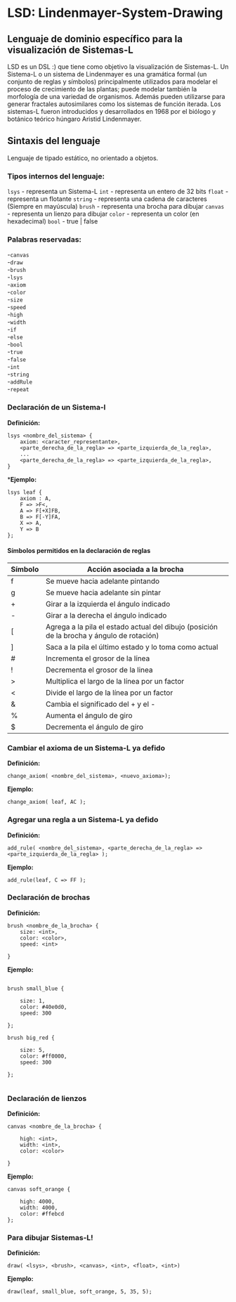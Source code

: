 # LSD: Lindenmayer-System-Drawing
## Lenguaje de dominio específico para la visualización de Sistemas-L

LSD es un DSL :) que tiene como objetivo la visualización de Sistemas-L. Un Sistema-L o un sistema de Lindenmayer es una gramática formal (un conjunto de reglas y símbolos) principalmente utilizados para modelar el proceso de crecimiento de las plantas; puede modelar también la morfología de una variedad de organismos. Además pueden utilizarse para generar fractales autosimilares como los sistemas de función iterada. Los sistemas-L fueron introducidos y desarrollados en 1968 por el biólogo y botánico teórico húngaro Aristid Lindenmayer.

## Sintaxis del lenguaje
Lenguaje de tipado estático, no orientado a objetos.

### Tipos internos del lenguaje:

`lsys` - representa un Sistema-L
`int` - representa un entero de 32 bits
`float` - representa un flotante
`string` - representa una cadena de caracteres (Siempre en mayúscula)
`brush` - representa una brocha para dibujar
`canvas` - representa un lienzo para dibujar
`color` - representa un color (en hexadecimal)
`bool` - true | false


### Palabras reservadas:
-`canvas`     
-`draw`     
-`brush`      
-`lsys`    
-`axiom`   
-`color`     
-`size`     
-`speed`      
-`high`       
-`width`      
-`if`         
-`else`      
-`bool`       
-`true`      
-`false`      
-`int`        
-`string`     
-`addRule`   
-`repeat` 

### Declaración de un Sistema-l

**Definición:**

```
lsys <nombre_del_sistema> {
    axiom: <caracter_representante>,
    <parte_derecha_de_la_regla> => <parte_izquierda_de_la_regla>,
    ...
    <parte_derecha_de_la_regla> => <parte_izquierda_de_la_regla>,
}

```
***Ejemplo:**

```
lsys leaf {
    axiom : A,
    F => >F<,
    A => F[+X]FB,
    B => F[-Y]FA,
    X => A,
    Y => B
};

```
#### Símbolos permitidos en la declaración de reglas

| Símbolo       | Acción asociada a la brocha |
| ------------- | ------------------------------------ |
| f             |  Se mueve hacia adelante pintando    |
| g             |  Se mueve hacia adelante sin pintar  |
| +             |  Girar a la izquierda el ángulo indicado  |
| -             |  Girar a la derecha el ángulo indicado  |
| [             |  Agrega a la pila el estado actual del dibujo (posición de la brocha y ángulo de rotación) |
| ]            |  Saca a la pila el último estado y lo toma como actual |
| #            |  Incrementa el grosor de la línea |
| !            |  Decrementa el grosor de la linea |
| >            |  Multiplica el largo de la línea por un factor |
| <            |  Divide el largo de la línea por un factor |
| &            |  Cambia el significado del + y el -|
| %            |  Aumenta el ángulo de giro |
| $            |  Decrementa el ángulo de giro |

### Cambiar el axioma de un Sistema-L ya defido

**Definición:**

```
change_axiom( <nombre_del_sistema>, <nuevo_axioma>);

```
**Ejemplo:**

```
change_axiom( leaf, AC );

```
### Agregar una regla a un Sistema-L ya defido

**Definición:**

```
add_rule( <nombre_del_sistema>, <parte_derecha_de_la_regla> => <parte_izquierda_de_la_regla> );

```
**Ejemplo:**

```
add_rule(leaf, C => FF );

```

### Declaración de brochas

**Definición:**

```
brush <nombre_de_la_brocha> {
    size: <int>,
    color: <color>,
    speed: <int>

}
```
**Ejemplo:**

```

brush small_blue {

    size: 1,
    color: #40e0d0,
    speed: 300

};

brush big_red {

    size: 5,
    color: #ff0000,
    speed: 300

};


```

### Declaración de lienzos

**Definición:**

```
canvas <nombre_de_la_brocha> {

    high: <int>,
    width: <int>,
    color: <color>

}
```
**Ejemplo:**

```
canvas soft_orange {

    high: 4000,
    width: 4000,
    color: #ffebcd
};

```

### Para dibujar Sistemas-L!

**Definición:**

```
draw( <lsys>, <brush>, <canvas>, <int>, <float>, <int>)
```
**Ejemplo:**

```
draw(leaf, small_blue, soft_orange, 5, 35, 5);

```


